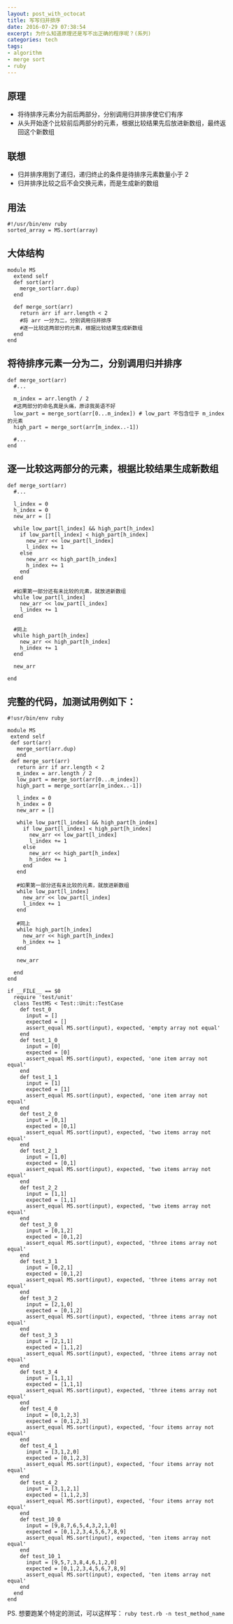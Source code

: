 ```yaml
---
layout: post_with_octocat
title: 写写归并排序
date: 2016-07-29 07:38:54
excerpt: 为什么知道原理还是写不出正确的程序呢？(系列)
categories: tech
tags:
- algorithm
- merge sort
- ruby
---
```


## 原理

- 将待排序元素分为前后两部分，分别调用归并排序使它们有序
- 从头开始逐个比较前后两部分的元素，根据比较结果先后放进新数组，最终返回这个新数组

## 联想

- 归并排序用到了递归，递归终止的条件是待排序元素数量小于 2
- 归并排序比较之后不会交换元素，而是生成新的数组

## 用法

    #!/usr/bin/env ruby
    sorted_array = MS.sort(array)

## 大体结构

    module MS
      extend self
      def sort(arr)
        merge_sort(arr.dup)
      end

      def merge_sort(arr)
        return arr if arr.length < 2
        #将 arr 一分为二，分别调用归并排序
        #逐一比较这两部分的元素，根据比较结果生成新数组
      end
    end

## 将待排序元素一分为二，分别调用归并排序

    def merge_sort(arr)
      #...
      
      m_index = arr.length / 2
      #这两部分的命名真是头痛，原谅我英语不好
      low_part = merge_sort(arr[0...m_index]) # low_part 不包含位于 m_index 的元素
      high_part = merge_sort(arr[m_index..-1])

      #...
    end

## 逐一比较这两部分的元素，根据比较结果生成新数组

    def merge_sort(arr)
      #...
      
      l_index = 0
      h_index = 0
      new_arr = []

      while low_part[l_index] && high_part[h_index]
        if low_part[l_index] < high_part[h_index]
          new_arr << low_part[l_index]
          l_index += 1
        else
          new_arr << high_part[h_index]
          h_index += 1
        end
      end

      #如果第一部分还有未比较的元素，就放进新数组
      while low_part[l_index]
        new_arr << low_part[l_index]
        l_index += 1
      end
      
      #同上
      while high_part[h_index]
        new_arr << high_part[h_index]
        h_index += 1
      end

      new_arr

    end

## 完整的代码，加测试用例如下：

    #!usr/bin/env ruby

    module MS
     extend self
     def sort(arr)
       merge_sort(arr.dup) 
       end
     def merge_sort(arr)
       return arr if arr.length < 2
       m_index = arr.length / 2
       low_part = merge_sort(arr[0...m_index])
       high_part = merge_sort(arr[m_index..-1])

       l_index = 0
       h_index = 0
       new_arr = []

       while low_part[l_index] && high_part[h_index]
         if low_part[l_index] < high_part[h_index]
           new_arr << low_part[l_index]
           l_index += 1
         else
           new_arr << high_part[h_index]
           h_index += 1
         end
       end

       #如果第一部分还有未比较的元素，就放进新数组
       while low_part[l_index]
         new_arr << low_part[l_index]
         l_index += 1
       end

       #同上
       while high_part[h_index]
         new_arr << high_part[h_index]
         h_index += 1
       end

       new_arr

      end
    end

    if __FILE__ == $0
      require 'test/unit'
      class TestMS < Test::Unit::TestCase
        def test_0
          input = []
          expected = []
          assert_equal MS.sort(input), expected, 'empty array not equal'
        end
        def test_1_0
          input = [0]
          expected = [0]
          assert_equal MS.sort(input), expected, 'one item array not equal'    
        end
        def test_1_1
          input = [1]
          expected = [1]
          assert_equal MS.sort(input), expected, 'one item array not equal'    
        end
        def test_2_0
          input = [0,1]
          expected = [0,1]
          assert_equal MS.sort(input), expected, 'two items array not equal'    
        end
        def test_2_1
          input = [1,0]
          expected = [0,1]
          assert_equal MS.sort(input), expected, 'two items array not equal'    
        end
        def test_2_2
          input = [1,1]
          expected = [1,1]
          assert_equal MS.sort(input), expected, 'two items array not equal'    
        end
        def test_3_0
          input = [0,1,2]
          expected = [0,1,2]
          assert_equal MS.sort(input), expected, 'three items array not equal'    
        end
        def test_3_1
          input = [0,2,1]
          expected = [0,1,2]
          assert_equal MS.sort(input), expected, 'three items array not equal'    
        end
        def test_3_2
          input = [2,1,0]
          expected = [0,1,2]
          assert_equal MS.sort(input), expected, 'three items array not equal'    
        end
        def test_3_3
          input = [2,1,1]
          expected = [1,1,2]
          assert_equal MS.sort(input), expected, 'three items array not equal'    
        end
        def test_3_4
          input = [1,1,1]
          expected = [1,1,1]
          assert_equal MS.sort(input), expected, 'three items array not equal'    
        end
        def test_4_0
          input = [0,1,2,3]
          expected = [0,1,2,3]
          assert_equal MS.sort(input), expected, 'four items array not equal'    
        end
        def test_4_1
          input = [3,1,2,0]
          expected = [0,1,2,3]
          assert_equal MS.sort(input), expected, 'four items array not equal'    
        end
        def test_4_2
          input = [3,1,2,1]
          expected = [1,1,2,3]
          assert_equal MS.sort(input), expected, 'four items array not equal'    
        end
        def test_10_0
          input = [9,8,7,6,5,4,3,2,1,0]
          expected = [0,1,2,3,4,5,6,7,8,9]
          assert_equal MS.sort(input), expected, 'ten items array not equal'    
        end
        def test_10_1
          input = [9,5,7,3,8,4,6,1,2,0]
          expected = [0,1,2,3,4,5,6,7,8,9]
          assert_equal MS.sort(input), expected, 'ten items array not equal'    
        end
      end
    end

PS. 想要跑某个特定的测试，可以这样写： `ruby test.rb -n test_method_name`